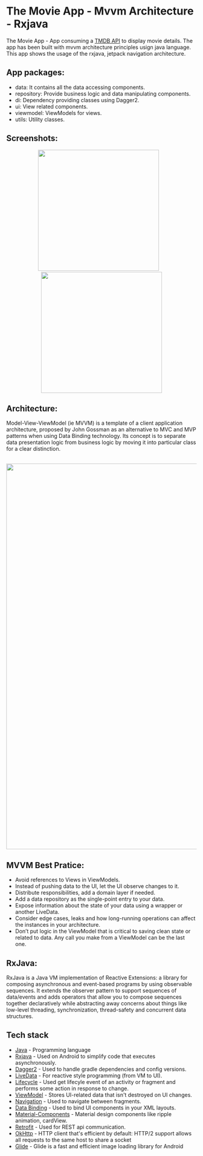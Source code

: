 # The Movie App - Mvvm Architecture - Rxjava

The Movie App - App consuming a [TMDB API](https://developers.themoviedb.org/3) to display movie details. The app has been built with mvvm architecture principles usign java language. This app shows the usage of the rxjava, jetpack navigation architecture.

## App packages:
- data: It contains all the data accessing components.
- repository: Provide business logic and data manipulating components.
- di: Dependency providing classes using Dagger2.
- ui: View related components.
- viewmodel: ViewModels for views.
- utils: Utility classes.

## Screenshots:
<p align="center"><kbd><img src="https://user-images.githubusercontent.com/32154905/218306051-f73995fb-4dfc-4758-9c6a-02b1acbafd03.jpg" width="320"></kbd>&nbsp;&nbsp;&nbsp;&nbsp;<kbd><img src="https://user-images.githubusercontent.com/32154905/218306065-71d9655a-fb9b-4687-9468-0ba10f4d53f8.jpg" width="320"></kbd><p>

## Architecture:
Model-View-ViewModel (ie MVVM) is a template of a client application architecture, proposed by John Gossman as an alternative to MVC and MVP patterns when using Data Binding technology. Its concept is to separate data presentation logic from business logic by moving it into particular class for a clear distinction.
<p align="center"><br><img src="https://user-images.githubusercontent.com/32154905/218304092-a8d672bb-68cc-4976-9b69-0e9f9ed32844.png" width="1020"><p>

## MVVM Best Pratice:
- Avoid references to Views in ViewModels.
- Instead of pushing data to the UI, let the UI observe changes to it.
- Distribute responsibilities, add a domain layer if needed.
- Add a data repository as the single-point entry to your data.
- Expose information about the state of your data using a wrapper or another LiveData.
- Consider edge cases, leaks and how long-running operations can affect the instances in your architecture.
- Don’t put logic in the ViewModel that is critical to saving clean state or related to data. Any call you make from a ViewModel can be the last one.

## RxJava:
RxJava is a Java VM implementation of Reactive Extensions: a library for composing asynchronous and event-based programs by using observable sequences.
It extends the observer pattern to support sequences of data/events and adds operators that allow you to compose sequences together declaratively while abstracting away concerns about things like low-level threading, synchronization, thread-safety and concurrent data structures.

## Tech stack

- [Java](https://www.java.com/en/) - Programming language
- [Rxjava](https://github.com/ReactiveX/RxJava) - Used on Android to simplify code that executes asynchronously.
- [Dagger2](https://dagger.dev/) - Used to handle gradle dependencies and config versions.
- [LiveData](https://developer.android.com/topic/libraries/architecture/livedata) - For reactive style programming (from VM to UI).
- [Lifecycle](https://developer.android.com/jetpack/androidx/releases/lifecycle) - Used get lifecyle event of an activity or fragment and performs some action in response to change.
- [ViewModel](https://developer.android.com/topic/libraries/architecture/viewmodel) - Stores UI-related data that isn't destroyed on UI changes.
- [Navigation](https://developer.android.com/guide/navigation/navigation-getting-started) - Used to navigate between fragments.
- [Data Binding](https://developer.android.com/topic/libraries/data-binding) - Used to bind UI components in your XML layouts.
- [Material-Components](https://github.com/material-components/material-components-android) - Material design components like ripple animation, cardView.
- [Retrofit](https://github.com/square/retrofit) - Used for REST api communication.
- [OkHttp](https://square.github.io/okhttp/) - HTTP client that's efficient by default: HTTP/2 support allows all requests to the same host to share a socket
- [Glide](https://bumptech.github.io/glide/) - Glide is a fast and efficient image loading library for Android
